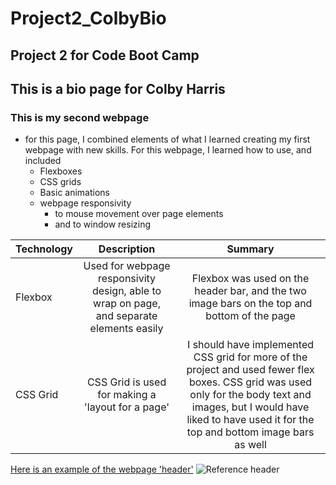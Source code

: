 # Project2_ColbyBio
## Project 2 for Code Boot Camp
## This is a bio page for Colby Harris
### This is my second webpage
- for this page, I combined elements of what I learned creating my first webpage with new skills. For this webpage, I learned how to use, and included
  - Flexboxes
  - CSS grids
  - Basic animations
  - webpage responsivity
    - to mouse movement over page elements
    - and to window resizing
    
| Technology | Description | Summary |
| :--------- | :---------: | :-----: |
| Flexbox    |  Used for webpage responsivity design, able to wrap on page, and separate elements easily | Flexbox was used on the header bar, and the two image bars on the top and bottom of the page |
| CSS Grid   | CSS Grid is used for making a 'layout for a page' | I should have implemented CSS grid for more of the project and used fewer flex boxes. CSS grid was used only for the body text and images, but I would have liked to have used it for the top and bottom image bars as well |

[Here is an example of the webpage 'header'](https://i.imgur.com/lrpFWjy.png)
![Reference header][header]

[header]: https://i.imgur.com/lrpFWjy.png
